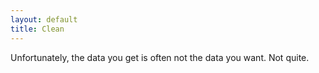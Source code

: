 ```yaml
---
layout: default
title: Clean
---
```


Unfortunately, the data you get is often not the data you want. Not quite.
